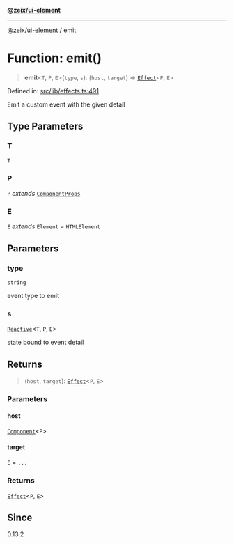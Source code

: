 [**@zeix/ui-element**](../README.md)

***

[@zeix/ui-element](../globals.md) / emit

# Function: emit()

> **emit**\<`T`, `P`, `E`\>(`type`, `s`): (`host`, `target`) => [`Effect`](../type-aliases/Effect.md)\<`P`, `E`\>

Defined in: [src/lib/effects.ts:491](https://github.com/zeixcom/ui-element/blob/1b1fdfb1fc30e6d828e5489798acad1c8a45a5b4/src/lib/effects.ts#L491)

Emit a custom event with the given detail

## Type Parameters

### T

`T`

### P

`P` *extends* [`ComponentProps`](../type-aliases/ComponentProps.md)

### E

`E` *extends* `Element` = `HTMLElement`

## Parameters

### type

`string`

event type to emit

### s

[`Reactive`](../type-aliases/Reactive.md)\<`T`, `P`, `E`\>

state bound to event detail

## Returns

> (`host`, `target`): [`Effect`](../type-aliases/Effect.md)\<`P`, `E`\>

### Parameters

#### host

[`Component`](../type-aliases/Component.md)\<`P`\>

#### target

`E` = `...`

### Returns

[`Effect`](../type-aliases/Effect.md)\<`P`, `E`\>

## Since

0.13.2
